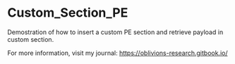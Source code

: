 # Custom_Section_PE 
Demostration of how to insert a custom PE section and retrieve payload in custom section. 

For more information, visit my journal: https://oblivions-research.gitbook.io/
